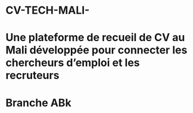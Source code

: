 # CV-TECH-MALI-
# Une plateforme de recueil de CV au Mali développée pour connecter les chercheurs d’emploi et les recruteurs
# Branche ABk